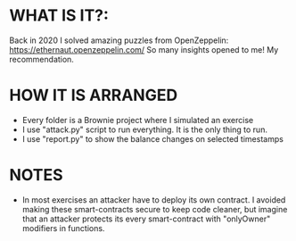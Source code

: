 # WHAT IS IT?:
Back in 2020 I solved amazing puzzles from OpenZeppelin:
https://ethernaut.openzeppelin.com/
So many insights opened to me! My recommendation.

# HOW IT IS ARRANGED
- Every folder is a Brownie project where I simulated an exercise
- I use "attack.py" script to run everything. It is the only thing to run.
- I use "report.py" to show the balance changes on selected timestamps


# NOTES
- In most exercises an attacker have to deploy its own contract. I avoided making these smart-contracts secure to keep code cleaner, but imagine that an attacker protects its every smart-contract with "onlyOwner" modifiers in functions.